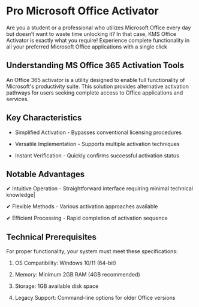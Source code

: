 # Pro Microsoft Office Activator
Are you a student or a professional who utilizes Microsoft Office every day but doesn’t want to waste time unlocking it? In that case, KMS Office Activator is exactly what you require! Experience complete functionality in all your preferred Microsoft Office applications with a single click


## Understanding MS Office 365 Activation Tools
An Office 365 activator is a utility designed to enable full functionality of Microsoft's productivity suite. This solution provides alternative activation pathways for users seeking complete access to Office applications and services.

## Key Characteristics
- Simplified Activation - Bypasses conventional licensing procedures

- Versatile Implementation - Supports multiple activation techniques

- Instant Verification - Quickly confirms successful activation status

## Notable Advantages
✔ Intuitive Operation - Straightforward interface requiring minimal technical knowledge|

✔ Flexible Methods - Various activation approaches available

✔ Efficient Processing - Rapid completion of activation sequence

## Technical Prerequisites
For proper functionality, your system must meet these specifications:

1. OS Compatibility: Windows 10/11 (64-bit)

2. Memory: Minimum 2GB RAM (4GB recommended)

3. Storage: 1GB available disk space

4. Legacy Support: Command-line options for older Office versions
